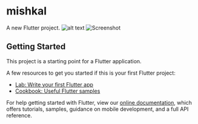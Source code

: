 # mishkal

A new Flutter project.
![alt text](https://github.com/tarekDZ2019/mishkal-App/blob/master/images/text1.png)
![Screenshot](https://github.com/tarekDZ2019/mishkal-App/blob/master/images/text2.png)


## Getting Started

This project is a starting point for a Flutter application.

A few resources to get you started if this is your first Flutter project:

- [Lab: Write your first Flutter app](https://flutter.io/docs/get-started/codelab)
- [Cookbook: Useful Flutter samples](https://flutter.io/docs/cookbook)

For help getting started with Flutter, view our 
[online documentation](https://flutter.io/docs), which offers tutorials, 
samples, guidance on mobile development, and a full API reference.
